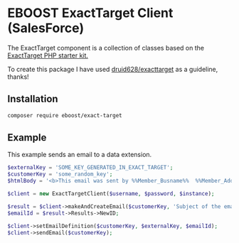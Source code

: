 EBOOST ExactTarget Client  (SalesForce)
========

The ExactTarget component is a collection of classes based on the 
[ExactTarget PHP starter kit.](https://developer.salesforce.com/docs/atlas.en-us.mc-apis.meta/mc-apis/api_starter_kits.htm)  

To create this package I have used [druid628/exacttarget](https://github.com/druid628/exacttarget) as a guideline, thanks!

Installation  
------------

```bash
composer require eboost/exact-target
```

Example
-----

This example sends an email to a data extension.

```php
$externalKey = 'SOME_KEY_GENERATED_IN_EXACT_TARGET';
$customerKey = 'some_random_key';
$htmlBody = '<b>This email was sent by %%Member_Busname%%  %%Member_Addr%% %%Member_City%%, %%Member_State%%, %%Member_PostalCode%%, %%Member_Country%%</b>';

$client = new ExactTargetClient($username, $password, $instance);

$result = $client->makeAndCreateEmail($customerKey, 'Subject of the email', $htmlBody);
$emailId = $result->Results->NewID;

$client->setEmailDefinition($customerKey, $externalKey, $emailId);
$client->sendEmail($customerKey);
```
